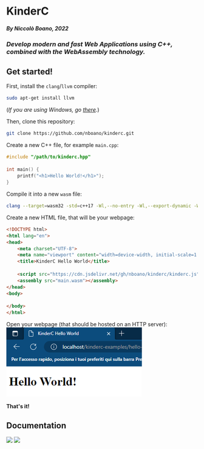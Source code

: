 # KinderC
##### *By Niccolò Boano, 2022*

### *Develop modern and fast Web Applications using C++, combined with the WebAssembly technology.*

## Get started!

First, install the ```clang```/```llvm``` compiler:

```bash
sudo apt-get install llvm
```

(*If you are using Windows, go [there](https://releases.llvm.org/download.html).*)

Then, clone this repository:
```bash
git clone https://github.com/nboano/kinderc.git
```

Create a new C++ file, for example ```main.cpp```:

```cpp
#include "/path/to/kinderc.hpp"

int main() {
    printf("<h1>Hello World!</h1>");
}
```

Compile it into a new ```wasm``` file:
```bash
clang --target=wasm32 -std=c++17 -Wl,--no-entry -Wl,--export-dynamic -Wl,--allow-undefined -Wl,--lto-O3 -Wl,--import-memory -O3 -s -flto -nostdlib -fdeclspec -o main.wasm main.cpp
```

Create a new HTML file, that will be your webpage:
```html
<!DOCTYPE html>
<html lang="en">
<head>
    <meta charset="UTF-8">
    <meta name="viewport" content="width=device-width, initial-scale=1.0">
    <title>KinderC Hello World</title>

    <script src="https://cdn.jsdelivr.net/gh/nboano/kinderc/kinderc.js"></script>
    <assembly src="main.wasm"></assembly>
</head>
<body>
    
</body>
</html>
```

Open your webpage (that should be hosted on an HTTP server):
![](guides/images/03-hello-world.png)

**That's it!**

## Documentation

[![](https://emojiguide.org/images/emoji/5/1elf6is1u8zc45.png)](guides/it)
[![](https://emojiguide.org/images/emoji/o/1kyh8vbea3jmo.png)](guides/en)